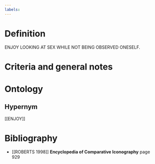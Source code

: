 ```yaml
---
labels: 
---
```


# Definition
ENJOY LOOKING AT SEX WHILE NOT BEING OBSERVED ONESELF.
# Criteria and general notes
# Ontology

## Hypernym
[[ENJOY]]
# Bibliography
- [[ROBERTS 1998]]
**Encyclopedia of Comparative Iconography** page 929
